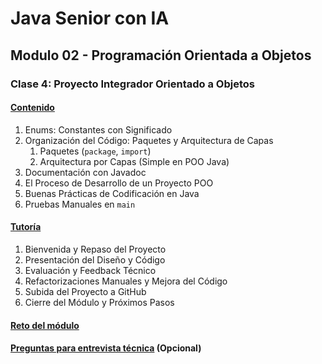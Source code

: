 # Java Senior con IA

## Modulo 02 - Programación Orientada a Objetos

### Clase 4: Proyecto Integrador Orientado a Objetos

#### [Contenido](1-contenido.md)

1. Enums: Constantes con Significado
2. Organización del Código: Paquetes y Arquitectura de Capas
    1. Paquetes (`package`, `import`)
    2. Arquitectura por Capas (Simple en POO Java)
3. Documentación con Javadoc
4. El Proceso de Desarrollo de un Proyecto POO
5. Buenas Prácticas de Codificación en Java
6. Pruebas Manuales en `main`

#### [Tutoría](2-tutoria.md)

1. Bienvenida y Repaso del Proyecto
2. Presentación del Diseño y Código
3. Evaluación y Feedback Técnico
4. Refactorizaciones Manuales y Mejora del Código
5. Subida del Proyecto a GitHub
6. Cierre del Módulo y Próximos Pasos

#### [Reto del módulo](3-proyecto.md)

#### [Preguntas para entrevista técnica](4-preguntas.md) (Opcional)
